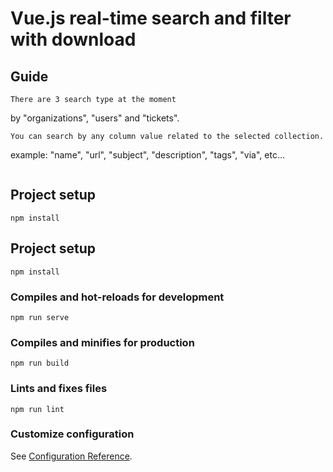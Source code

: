 # Vue.js real-time search and filter with download

## Guide
```
There are 3 search type at the moment
```
by "organizations", "users" and "tickets".
```
You can search by any column value related to the selected collection.
```
example: "name", "url", "subject", "description", "tags", "via", etc...
```

```


## Project setup
```
npm install
```

## Project setup
```
npm install
```

### Compiles and hot-reloads for development
```
npm run serve
```

### Compiles and minifies for production
```
npm run build
```

### Lints and fixes files
```
npm run lint
```

### Customize configuration
See [Configuration Reference](https://cli.vuejs.org/config/).

